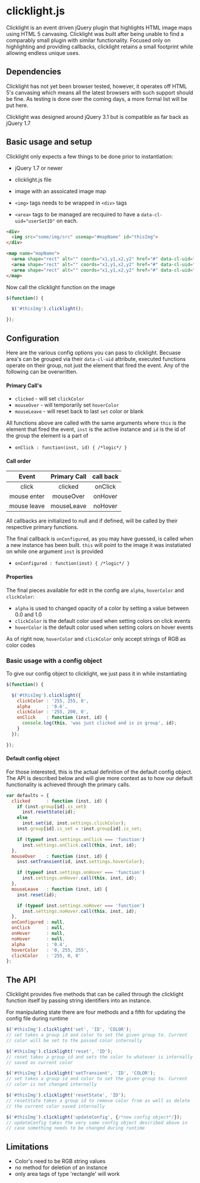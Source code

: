 # clicklight.js

Clicklight is an event driven jQuery plugin that highlights HTML image
maps using HTML 5 canvasing. Clicklight was built after being unable
to find a comparably small plugin with similar functionality. Focused only
on highlighting and providing callbacks, clicklight retains a small
footprint while allowing endless unique uses.

## Dependencies

Clicklight has not yet been browser tested, however, it operates off
HTML 5's canvasing which means all the latest browsers with such
support should be fine. As testing is done over the coming days, a more formal
list will be put here.

Clicklight was designed around jQuery 3.1 but is compatible as far
back as jQuery 1.7

## Basic usage and setup

Clicklight only expects a few things to be done prior to
instantiation:
* jQuery 1.7 or newer

* clicklight.js file

* image with an assoicated image map

* `<img>` tags needs to be wrapped in `<div>` tags

* `<area>` tags to be managed are recquired to have a
  `data-cl-uid="userSetID"` on each.

```html
<div>
  <img src="some/img/src" usemap="#mapName" id="thisImg">
</div>

<map name="mapName">
  <area shape="rect" alt="" coords="x1,y1,x2,y2" href="#" data-cl-uid="1" title="example">
  <area shape="rect" alt="" coords="x1,y1,x2,y2" href="#" data-cl-uid="2" title="example">
  <area shape="rect" alt="" coords="x1,y1,x2,y2" href="#" data-cl-uid="2" title="example">
</map>
```
Now call the clicklight function on the image

```javascript
$(function() {

  $('#thisImg').clicklight();

});
```
## Configuration

Here are the various config options you can pass to clicklight.
Becuase area's can be grouped via their `data-cl-uid` attribute,
executed functions operate on their group, not just the element
that fired the event. Any of the following can be overwritten.

#### Primary Call's
* `clicked`    - will set `clickColor`
* `mouseOver`  - will temporarily set `hoverColor`
* `mouseLeave` - will reset back to last `set` color or blank

All functions above are called with the same arguments where `this` is
the element that fired the event, `inst` is the active instance and
`id` is the id of the group the element is a part of
* `onClick : function(inst, id) { /*logic*/ }`

#### Call order

|   Event   |Primary Call|call back|
|:---------:|:----------:|:-------:|
|   click   |  clicked   | onClick |
|mouse enter| mouseOver  | onHover |
|mouse leave| mouseLeave | noHover |

All callbacks are initialized to null and if defined, will be called
by their respective primary functions.

The final callback is `onConfigured`, as you may have guessed, is
called when a new instance has been built. `this` will point to the
image it was instatiated on while one argument `inst` is provided
* `onConfigured : function(inst) { /*logic*/ }`

#### Properties

The final pieces available for edit in the config are `alpha`,
`hoverColor` and `clickColor`:

* `alpha` is used to changed opacity of a color by setting a value
   between 0.0 and 1.0
* `clickColor` is the default color used when setting colors on click
  events
* `hoverColor` is the default color used when setting colors on hover
  events
  
As of right now, `hoverColor` and `clickColor` only accept strings of
RGB as color codes

### Basic usage with a config object

To give our config object to clicklight, we just pass it in while
instantiating

```javascript
$(function() {

  $('#thisImg').clicklight({
    clickColor : '255, 255, 0',
	alpha      : '0.6',
	clickColor : '255, 200, 0',
	onClick    : function (inst, id) {
	  console.log(this, 'was just clicked and is in group', id);
	}
  });

});
```

#### Default config object

For those interested, this is the actual definition of the default
config object. The API is described below and will give more context
as to how our default functionality is achieved through the primary
calls.

```javascript
var defaults = {
  clicked      : function (inst, id) {
    if (inst.group[id].is_set)
      inst.resetState(id);
    else
      inst.set(id, inst.settings.clickColor);
    inst.group[id].is_set = !inst.group[id].is_set;

    if (typeof inst.settings.onClick === 'function')
      inst.settings.onClick.call(this, inst, id);
  },
  mouseOver    : function (inst, id) {
    inst.setTransient(id, inst.settings.hoverColor);

    if (typeof inst.settings.onHover === 'function')
      inst.settings.onHover.call(this, inst, id);
  },
  mouseLeave   : function (inst, id) {
    inst.reset(id);

    if (typeof inst.settings.noHover === 'function')
      inst.settings.noHover.call(this, inst, id);
  },
  onConfigured : null,
  onClick      : null,
  onHover      : null,
  noHover      : null,
  alpha        : '0.4',
  hoverColor   : '0, 255, 255',
  clickColor   : '255, 0, 0'
};
```

## The API

Clicklight provides five methods that can be called through the
clicklight function itself by passing string identifiers into an
instance.

For manipulating state there are four methods and a fifth for updating
the config file during runtime

```javascript
$('#thisImg').clicklight('set', 'ID', 'COLOR');
// set takes a group id and color to set the given group to. Current
// color will be set to the passed color internally

$('#thisImg').clicklight('reset', 'ID');
// reset takes a group id and sets the color to whatever is internally
// saved as current color

$('#thisImg').clicklight('setTransient', 'ID', 'COLOR');
// set takes a group id and color to set the given group to. Current
// color is not changed internally

$('#thisImg').clicklight('resetState', 'ID');
// resetState takes a group id to remove color from as well as delete
// the current color saved internally

$('#thisImg').clicklight('updateConfig', {/*new config object*/});
// updateConfig takes the very same config object described above in
// case something needs to be changed during runtime
```

## Limitations

* Color's need to be RGB string values
* no method for deletion of an instance
* only area tags of type 'rectangle' will work
